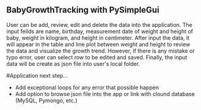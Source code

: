 ## BabyGrowthTracking with PySimpleGui
User can be add, review, edit and delete the data into the application.
The input feilds are name, birthday, measurement date of weight and height of baby, weight in kilogram, and height in centimeter.
After input the data, it will appear in the table and line plot between weight and height to review the data and visualize the growth trend.
However, if there is any mistake or typo error, user can select row to be edited and saved. 
Finally, the input data will be create as json file into user's local folder.

#Application next step...
- Add exceptional loops for any error that possible happen
- Add option to browse json file into the app or link with clound database (MySQL, Pymongo, etc.)
